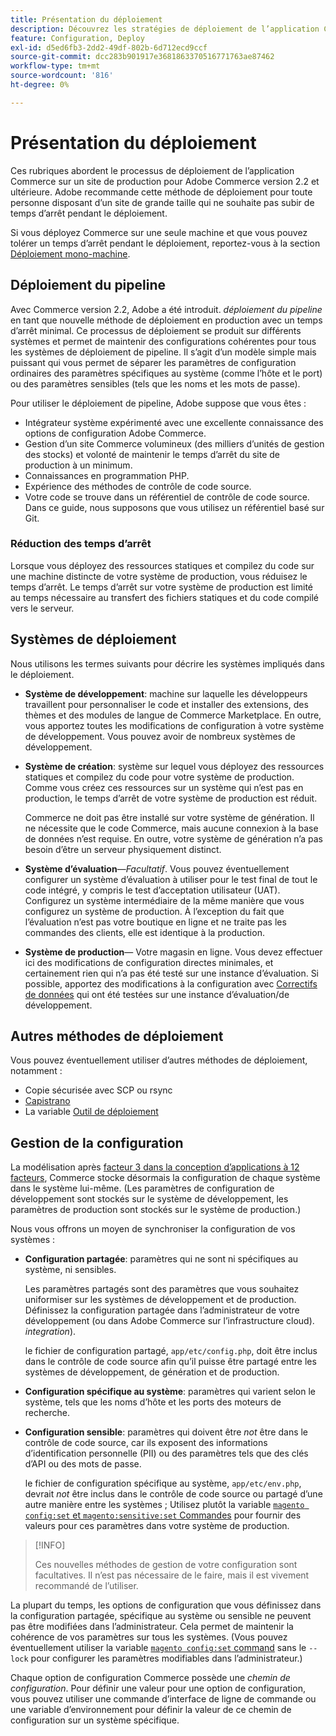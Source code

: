 ```yaml
---
title: Présentation du déploiement
description: Découvrez les stratégies de déploiement de l’application Commerce.
feature: Configuration, Deploy
exl-id: d5ed6fb3-2dd2-49df-802b-6d712ecd9ccf
source-git-commit: dcc283b901917e3681863370516771763ae87462
workflow-type: tm+mt
source-wordcount: '816'
ht-degree: 0%

---
```


# Présentation du déploiement

Ces rubriques abordent le processus de déploiement de l’application Commerce sur un site de production pour Adobe Commerce version 2.2 et ultérieure. Adobe recommande cette méthode de déploiement pour toute personne disposant d’un site de grande taille qui ne souhaite pas subir de temps d’arrêt pendant le déploiement.

Si vous déployez Commerce sur une seule machine et que vous pouvez tolérer un temps d’arrêt pendant le déploiement, reportez-vous à la section [Déploiement mono-machine](../deployment/single-machine.md).

## Déploiement du pipeline

Avec Commerce version 2.2, Adobe a été introduit. _déploiement du pipeline_ en tant que nouvelle méthode de déploiement en production avec un temps d’arrêt minimal. Ce processus de déploiement se produit sur différents systèmes et permet de maintenir des configurations cohérentes pour tous les systèmes de déploiement de pipeline. Il s’agit d’un modèle simple mais puissant qui vous permet de séparer les paramètres de configuration ordinaires des paramètres spécifiques au système (comme l’hôte et le port) ou des paramètres sensibles (tels que les noms et les mots de passe).

Pour utiliser le déploiement de pipeline, Adobe suppose que vous êtes :

- Intégrateur système expérimenté avec une excellente connaissance des options de configuration Adobe Commerce.
- Gestion d’un site Commerce volumineux (des milliers d’unités de gestion des stocks) et volonté de maintenir le temps d’arrêt du site de production à un minimum.
- Connaissances en programmation PHP.
- Expérience des méthodes de contrôle de code source.
- Votre code se trouve dans un référentiel de contrôle de code source. Dans ce guide, nous supposons que vous utilisez un référentiel basé sur Git.

### Réduction des temps d’arrêt

Lorsque vous déployez des ressources statiques et compilez du code sur une machine distincte de votre système de production, vous réduisez le temps d’arrêt. Le temps d’arrêt sur votre système de production est limité au temps nécessaire au transfert des fichiers statiques et du code compilé vers le serveur.

## Systèmes de déploiement

Nous utilisons les termes suivants pour décrire les systèmes impliqués dans le déploiement.

- **Système de développement**: machine sur laquelle les développeurs travaillent pour personnaliser le code et installer des extensions, des thèmes et des modules de langue de Commerce Marketplace. En outre, vous apportez toutes les modifications de configuration à votre système de développement. Vous pouvez avoir de nombreux systèmes de développement.

- **Système de création**: système sur lequel vous déployez des ressources statiques et compilez du code pour votre système de production. Comme vous créez ces ressources sur un système qui n’est pas en production, le temps d’arrêt de votre système de production est réduit.

  Commerce ne doit pas être installé sur votre système de génération. Il ne nécessite que le code Commerce, mais aucune connexion à la base de données n’est requise. En outre, votre système de génération n’a pas besoin d’être un serveur physiquement distinct.

- **Système d’évaluation**—_Facultatif_. Vous pouvez éventuellement configurer un système d’évaluation à utiliser pour le test final de tout le code intégré, y compris le test d’acceptation utilisateur (UAT). Configurez un système intermédiaire de la même manière que vous configurez un système de production. À l’exception du fait que l’évaluation n’est pas votre boutique en ligne et ne traite pas les commandes des clients, elle est identique à la production.

- **Système de production**— Votre magasin en ligne. Vous devez effectuer ici des modifications de configuration directes minimales, et certainement rien qui n’a pas été testé sur une instance d’évaluation. Si possible, apportez des modifications à la configuration avec [Correctifs de données](https://developer.adobe.com/commerce/php/development/components/declarative-schema/patches/) qui ont été testées sur une instance d’évaluation/de développement.

## Autres méthodes de déploiement

Vous pouvez éventuellement utiliser d’autres méthodes de déploiement, notamment :

- Copie sécurisée avec SCP ou rsync
- [Capistrano](https://capistranorb.com/documentation/overview/what-is-capistrano)
- La variable [Outil de déploiement](https://deployer.org/)

## Gestion de la configuration

La modélisation après [facteur 3 dans la conception d’applications à 12 facteurs](https://12factor.net/config), Commerce stocke désormais la configuration de chaque système dans le système lui-même. (Les paramètres de configuration de développement sont stockés sur le système de développement, les paramètres de production sont stockés sur le système de production.)

Nous vous offrons un moyen de synchroniser la configuration de vos systèmes :

- **Configuration partagée**: paramètres qui ne sont ni spécifiques au système, ni sensibles.

  Les paramètres partagés sont des paramètres que vous souhaitez uniformiser sur les systèmes de développement et de production. Définissez la configuration partagée dans l’administrateur de votre développement (ou dans Adobe Commerce sur l’infrastructure cloud). _integration_).

  le fichier de configuration partagé, `app/etc/config.php`, doit être inclus dans le contrôle de code source afin qu’il puisse être partagé entre les systèmes de développement, de génération et de production.

- **Configuration spécifique au système**: paramètres qui varient selon le système, tels que les noms d’hôte et les ports des moteurs de recherche.

- **Configuration sensible**: paramètres qui doivent être _not_ être dans le contrôle de code source, car ils exposent des informations d’identification personnelle (PII) ou des paramètres tels que des clés d’API ou des mots de passe.

  le fichier de configuration spécifique au système, `app/etc/env.php`, devrait _not_ être inclus dans le contrôle de code source ou partagé d’une autre manière entre les systèmes ; Utilisez plutôt la variable [`magento config:set` et `magento:sensitive:set` Commandes](../cli/set-configuration-values.md) pour fournir des valeurs pour ces paramètres dans votre système de production.

>[!INFO]
>
>Ces nouvelles méthodes de gestion de votre configuration sont facultatives. Il n’est pas nécessaire de le faire, mais il est vivement recommandé de l’utiliser.

La plupart du temps, les options de configuration que vous définissez dans la configuration partagée, spécifique au système ou sensible ne peuvent pas être modifiées dans l’administrateur. Cela permet de maintenir la cohérence de vos paramètres sur tous les systèmes. (Vous pouvez éventuellement utiliser la variable [`magento config:set` command](../cli/set-configuration-values.md) sans le `--lock` pour configurer les paramètres modifiables dans l’administrateur.)

Chaque option de configuration Commerce possède une _chemin de configuration_. Pour définir une valeur pour une option de configuration, vous pouvez utiliser une commande d’interface de ligne de commande ou une variable d’environnement pour définir la valeur de ce chemin de configuration sur un système spécifique.
